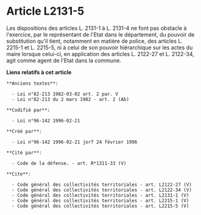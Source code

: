 # Article L2131-5

Les dispositions des articles L. 2131-1 à L. 2131-4 ne font pas obstacle à l'exercice, par le représentant de l'Etat dans le
département, du pouvoir de substitution qu'il tient, notamment en matière de police, des articles L. 2215-1 et L. 2215-5, ni
à celui de son pouvoir hiérarchique sur les actes du maire lorsque celui-ci, en application des articles L. 2122-27 et L.
2122-34, agit comme agent de l'Etat dans la commune.

**Liens relatifs à cet article**

	**Anciens textes**:

	  - Loi n°82-213 1982-03-02 art. 2 par. V
	  - Loi n°82-213 du 2 mars 1982 - art. 2 (Ab)

	**Codifié par**:

	  - Loi n°96-142 1996-02-21

	**Créé par**:

	  - Loi n°96-142 1996-02-21 jorf 24 février 1996

	**Cité par**:

	  - Code de la défense. - art. R*1311-33 (V)

	**Cite**:

	  - Code général des collectivités territoriales - art. L2122-27 (V)
	  - Code général des collectivités territoriales - art. L2122-34 (V)
	  - Code général des collectivités territoriales - art. L2131-1 (V)
	  - Code général des collectivités territoriales - art. L2215-1 (V)
	  - Code général des collectivités territoriales - art. L2215-5 (V)
